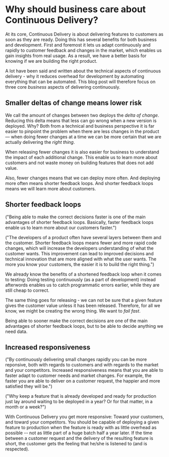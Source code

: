 Why should business care about Continuous Delivery?
===================================================

At its core, Continuous Delivery is about delivering features to
customers as soon as they are ready. Doing this has several benefits
for both business and development. First and foremost it lets us adapt
continuously and rapidly to customer feedback and changes in the market,
which enables us gain insights from real usage. As a result, we have a
better basis for knowing if we are building the right product.

A lot have been said and written about the technical aspects of
continuous delivery - why it reduces overhead for development by
automating everything that can be automated. This blog post will
therefore focus on three core _business_ aspects of delivering
continuously.

Smaller deltas of change means lower risk
-----------------------------------------

We call the amount of changes between two deploys the _delta of change_.
Reducing this delta means that less can go wrong when a new version is
deployed. Why? Both from a technical and business perspective it is far
easier to pinpoint the problem when there are less changes in the product —
when doing fewer changes at a time we can be more certain that we are
actually delivering the _right thing_.

When releasing fewer changes it is also easier for business to
understand the impact of each additional change. This enable us to learn
more about customers and not waste money on building features that
does not add value.

Also, fewer changes means that we can deploy more often. And deploying
more often means shorter feedback loops. And shorter feedback loops
means we will learn more about customers.

Shorter feedback loops
----------------------

("Being able to make the correct decisions faster is one of the main
advantages of shorter feedback loops. Basically, faster feedback loops
enable us to learn more about our customers faster.")

("The developers of a product often have several layers between them and
the customer. Shorter feedback loops means fewer and more rapid code
changes, which will increase the developers understanding of what the
customer wants. This improvement can lead to improved decisions and
technical innovation that are more aligned with what the user wants.
The more you know your customers, the easier it is to build the right
thing.")

We already know the benefits of a shortened feedback loop when it comes
to testing: Doing testing continuously (as a part of development) instead
afterwords enables us to catch programmatic errors earlier, while they
are still cheap to correct.

The same thing goes for releasing - we can not be sure that a given
feature gives the customer value unless it has been released. Therefore,
for all we know, we might be creating the wrong thing. We want to _fail
fast_.

Being able to sooner make the correct decisions are one of the main
advantages of shorter feedback loops, but to be able to decide anything
we need data.

Increased responsiveness
------------------------

("By continuously delivering small changes rapidly you can be more
reponsive, both with regards to customers and with regards to the market
and your competitors. Increased responsiveness means that you are able
to faster adapt to customer needs and market changes. For example, the
faster you are able to deliver on a customer request, the happier and
more satisfied they will be.")

("Why keep a feature that is already developed and ready for production
just lay around waiting to be deployed in a year? Or for that matter, in
a month or a week?")

With Continuous Delivery you get more responsive: Toward your customers, and
toward your competitors. You should be capable of deploying a given
feature to production when the feature is ready with as little overhead
as possible -- not as little part of a huge batch half a year later. If
the time between a customer request and the delivery of the resulting
feature is short, the customer gets the feeling that he/she is listened
to (and is respected).
